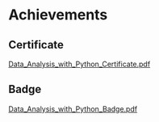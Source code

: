 

# Achievements
## Certificate
[Data_Analysis_with_Python_Certificate.pdf](https://prod-files-secure.s3.us-west-2.amazonaws.com/03e82b26-cccb-4906-bb56-adabcbdc0655/1aa3a050-2338-4a85-85d5-899bad17a31c/Data_Analysis_with_Python_Certificate.pdf?X-Amz-Algorithm=AWS4-HMAC-SHA256&X-Amz-Content-Sha256=UNSIGNED-PAYLOAD&X-Amz-Credential=ASIAZI2LB46677MFV6VT%2F20250205%2Fus-west-2%2Fs3%2Faws4_request&X-Amz-Date=20250205T191231Z&X-Amz-Expires=3600&X-Amz-Security-Token=IQoJb3JpZ2luX2VjEDEaCXVzLXdlc3QtMiJHMEUCIQCb4LkCtf2N7p6D0HkMLYx56mTq1suVf1RH1CkwbiAhuAIgaQypV0O8xu%2Fgb%2Bx1RGhSbiXxg%2BKqbFz3099zuvvVQTgq%2FwMIShAAGgw2Mzc0MjMxODM4MDUiDLep%2F4ipte3qjJGhKCrcA818ReeoHV6nbuvafaH1i3KANA8UPnbUQGwDXDiQXBgst04PsfAqjaUb%2BXeH%2Bsfmb4j9YsOjfDnIVO3US4RyuDzIn6bLSR0Ggm9puf9CjDNfHw7b%2FH0PtYGgj9TeJYO%2FyjwgNYFZNsVl6WfZMC7Ip%2FLJIrDQyr04lDDs9aG3eeqFhcGeHKzJc2T%2Bq2bHeAR3eIf68s0HZF8wIma9I5SdaAa88Kac9YbhOwrjzgK6YoqROnoLah1dMNIfG7LuCDXdF0l8sLaPKT0GcT2cVOpPT3kRKer99TVabsT%2BqRd0SCFnHBYdtUtfivFloy0rHsS82FNkZqSma%2BhE0WiOzWzXtKKvTS7PeDwcDNx1p5q3fIurrvKZ0RcxdX0vB%2FEf8z9TCYcC9AltO4%2Bk3sN1LgjawdBSxtqkt8br68rd9bxus5T6%2F4YPaCKli%2BsUGHfKB2%2B8icHXrPegmrigGs8WHBPyL2vDmkwSGwRzIPSsHBK6mIzIsi6xcgWa65Vh6lSjpYTDtxz4orYuOMq48aZJ2M4pH2pEJVRrEpwIwDmTqfq%2FBejxVHl4toaTldLfzJtQQjso7Z6afYVxjytptyc%2FDFfgCKmNNzFfH78exWwmMCV0RzB%2F4kwKSgFD6p76iELaMKG6jr0GOqUBY2FbJ6nBfZU3prrP8nLWOSgcid7DvhDEuwgmybue1eCkWhJ8X36EWpPLRk8ysSA2XlDZx5PZLZIevvh8PSem8FBZmpxKG7HCIFjM6xpEOD%2FPVk1oTpOtzgAm%2FQ%2FJN9vU9CURJPgEswFOIq2R0yvRfowYTDUsHeeoZrJo19asTWuOqT3reoR%2FhECdP8w3SC9vpit2WQ%2Bt9Ay6NMjbnsIKUzaYoGgO&X-Amz-Signature=22b40b939f3b798deb7aaabc83cbef6e803b792a1a08cafd369361d4a5bc5928&X-Amz-SignedHeaders=host&x-id=GetObject)
## Badge
[Data_Analysis_with_Python_Badge.pdf](https://prod-files-secure.s3.us-west-2.amazonaws.com/03e82b26-cccb-4906-bb56-adabcbdc0655/4fa9bcf8-b584-40dd-8775-c0bfadf6a6f0/Data_Analysis_with_Python_Badge.pdf?X-Amz-Algorithm=AWS4-HMAC-SHA256&X-Amz-Content-Sha256=UNSIGNED-PAYLOAD&X-Amz-Credential=ASIAZI2LB46677MFV6VT%2F20250205%2Fus-west-2%2Fs3%2Faws4_request&X-Amz-Date=20250205T191231Z&X-Amz-Expires=3600&X-Amz-Security-Token=IQoJb3JpZ2luX2VjEDEaCXVzLXdlc3QtMiJHMEUCIQCb4LkCtf2N7p6D0HkMLYx56mTq1suVf1RH1CkwbiAhuAIgaQypV0O8xu%2Fgb%2Bx1RGhSbiXxg%2BKqbFz3099zuvvVQTgq%2FwMIShAAGgw2Mzc0MjMxODM4MDUiDLep%2F4ipte3qjJGhKCrcA818ReeoHV6nbuvafaH1i3KANA8UPnbUQGwDXDiQXBgst04PsfAqjaUb%2BXeH%2Bsfmb4j9YsOjfDnIVO3US4RyuDzIn6bLSR0Ggm9puf9CjDNfHw7b%2FH0PtYGgj9TeJYO%2FyjwgNYFZNsVl6WfZMC7Ip%2FLJIrDQyr04lDDs9aG3eeqFhcGeHKzJc2T%2Bq2bHeAR3eIf68s0HZF8wIma9I5SdaAa88Kac9YbhOwrjzgK6YoqROnoLah1dMNIfG7LuCDXdF0l8sLaPKT0GcT2cVOpPT3kRKer99TVabsT%2BqRd0SCFnHBYdtUtfivFloy0rHsS82FNkZqSma%2BhE0WiOzWzXtKKvTS7PeDwcDNx1p5q3fIurrvKZ0RcxdX0vB%2FEf8z9TCYcC9AltO4%2Bk3sN1LgjawdBSxtqkt8br68rd9bxus5T6%2F4YPaCKli%2BsUGHfKB2%2B8icHXrPegmrigGs8WHBPyL2vDmkwSGwRzIPSsHBK6mIzIsi6xcgWa65Vh6lSjpYTDtxz4orYuOMq48aZJ2M4pH2pEJVRrEpwIwDmTqfq%2FBejxVHl4toaTldLfzJtQQjso7Z6afYVxjytptyc%2FDFfgCKmNNzFfH78exWwmMCV0RzB%2F4kwKSgFD6p76iELaMKG6jr0GOqUBY2FbJ6nBfZU3prrP8nLWOSgcid7DvhDEuwgmybue1eCkWhJ8X36EWpPLRk8ysSA2XlDZx5PZLZIevvh8PSem8FBZmpxKG7HCIFjM6xpEOD%2FPVk1oTpOtzgAm%2FQ%2FJN9vU9CURJPgEswFOIq2R0yvRfowYTDUsHeeoZrJo19asTWuOqT3reoR%2FhECdP8w3SC9vpit2WQ%2Bt9Ay6NMjbnsIKUzaYoGgO&X-Amz-Signature=3e799fb30b346ab18a67dd11c436530812b0ac58cc79ce8c1147b715936c4fe1&X-Amz-SignedHeaders=host&x-id=GetObject)
